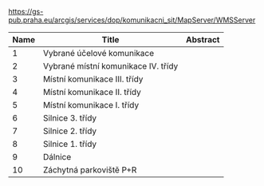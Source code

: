 https://gs-pub.praha.eu/arcgis/services/dop/komunikacni_sit/MapServer/WMSServer

|Name|Title|Abstract|
|--|--|--|
|1|Vybrané účelové komunikace||
|2|Vybrané místní komunikace IV. třídy||
|3|Místní komunikace III. třídy||
|4|Místní komunikace II. třídy||
|5|Místní komunikace I. třídy||
|6|Silnice 3. třídy||
|7|Silnice 2. třídy||
|8|Silnice 1. třídy||
|9|Dálnice||
|10|Záchytná parkoviště P+R||
